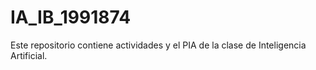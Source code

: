 # IA_IB_1991874
Este repositorio contiene actividades y el PIA de la clase de Inteligencia Artificial.
